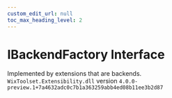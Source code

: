 ```yaml
---
custom_edit_url: null
toc_max_heading_level: 2
---
```

# IBackendFactory Interface
Implemented by extensions that are backends.
`WixToolset.Extensibility.dll` version `4.0.0-preview.1+7a4632adc0c7b1a363259abb4ed08b11ee3b2d87`

